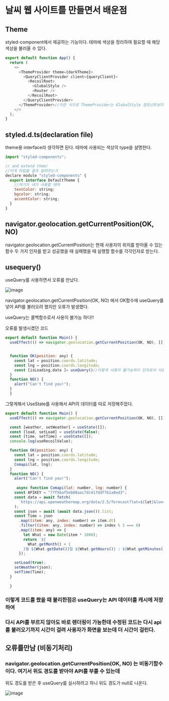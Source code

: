 # 날씨 웹 사이트를 만들면서 배운점 

## Theme 
styled-component에서 제공하는 기능이다. 테마에 색상을 정리하여 필요할 때 해당 색상을 불러올 수 있다.
```js
export default function App() {
  return (
    <>
      <ThemeProvider theme={darkTheme}>
        <QueryClientProvider client={queryClient}>
          <RecoilRoot>
            <GlobalStyle />
            <Router />
          </RecoilRoot>
        </QueryClientProvider>
      </ThemeProvider>//이런 식으로 ThemeProvider는 GlobalStyle 컴포넌트보다 상위에 위치//하면된다.
    </>
  );
}
```

## styled.d.ts(declaration file)
theme용 interface라 생각하면 된다. 테마에 사용되는 색상의 type을 설명한다.

```js
import "styled-components";

// and extend them!
//이게 타입을 결국 알려주는거
declare module "styled-components" {
  export interface DefaultTheme {
    //여기가 내가 사용할 테마
    textColor: string;
    bgcolor: string;
    accentColor: string;
  }
}
```

## navigator.geolocation.getCurrentPosition(OK, NO)

navigator.geolocation.getCurrentPosition는 현재 사용자의 위치를 받아올 수 있는 함수
두 가지 인자를 받고 성공했을 때 실패했을 때 실행할 함수를 각각인자로 받는다.

## usequery()
 
 useQuery를 사용하면서 오류를 만났다.
 
 ![image](https://user-images.githubusercontent.com/101778169/196338777-833d566b-2009-45e9-9385-d8fbd045d78c.png)

navigator.geolocation.getCurrentPosition(OK, NO)
에서 OK함수에 useQuery를 넣어 API를 불러오려 했지만 오류가 발생했다.

 useQuery는 콜백함수로서 사용이 불가능 하다!! 

오류를 발생시켰던 코드 
```js
export default function Main() {
  useEffect(() => navigator.geolocation.getCurrentPosition(OK, NO), []);


  function OK(position: any) {
    const lat = position.coords.latitude;
    const lng = position.coords.longitude;
    const [isLoading,data ]= useQuery()//이렇게 사용이 불가능하다 인자로서 사용이 불가!
  }
  function NO() {
    alert("Can't find you!");
  }
  }
```

그렇게해서 UseState를 사용해서 API의 데이터를 따로 저장해주었다.

```js
export default function Main() {
  useEffect(() => navigator.geolocation.getCurrentPosition(OK, NO), []);

  const [weather, setWeather] = useState([]);
  const [load, setLoad] = useState(false);
  const [time, setTime] = useState([]);
  console.log(useRecoilValue);

  function OK(position: any) {
    const lat = position.coords.latitude;
    const lng = position.coords.longitude;
    Comapi(lat, lng);
  }
  function NO() {
    alert("Can't find you!");
    
     async function Comapi(lat: number, lng: number) {
    const APIKEY = "77f56af5eb08aac7dc417ddf7b1a8ed3";
    const data = await fetch(
      `https://api.openweathermap.org/data/2.5/forecast?lat=${lat}&lon=${lng}&appid=${APIKEY}&units=metric`
    );
    const json = await (await data.json()).list;
    const Time = json
      .map((item: any, index: number) => item.dt)
      .filter((item: any, index: number) => index % 3 === 0)
      .map((item: any) => {
        let What = new Date(item * 1000);
        return `${
          What.getMonth() + 1
        }월 ${What.getDate()}일 ${What.getHours()} : ${What.getMinutes()}`;
      });

    setLoad(true);
    setWeather(json);
    setTime(Time);
  }
    
  }
```
### 이렇게 코드를 짰을 때 불리한점은 useQuery는 API 데이터를 캐시에 저장하여 
### 다시 API를 부르지 않아도 바로 렌더링이 가능한데 수정된 코드는 다시 api를 불러오기까지 시간이 걸려 사용자가 화면을 보는데 더 시간이 걸린다.


## 오류를만남 (비동기처리)

### navigator.geolocation.getCurrentPosition(OK, NO) 는 비동기함수이다. 여기서 위도 경도를 받아야 API를 부를 수 있는데
위도 경도를 받은 후 useQuery를 실시하려고 하니 위도 경도가 null로 나온다. 

![image](https://user-images.githubusercontent.com/101778169/196607670-67d4975d-2724-4ff4-8365-9fd9977f5fea.png)


